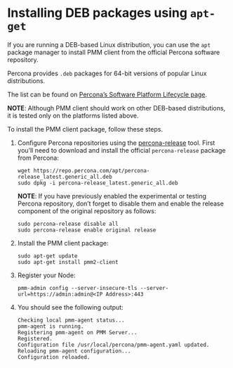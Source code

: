 # Installing DEB packages using `apt-get`

If you are running a DEB-based Linux distribution, you can use the `apt` package
manager to install PMM client from the official Percona software repository.

Percona provides `.deb` packages for 64-bit versions of popular Linux distributions.

The list can be found on [Percona’s Software Platform Lifecycle page](https://www.percona.com/services/policies/percona-software-platform-lifecycle/).

**NOTE**: Although PMM client should work on other DEB-based distributions, it is tested
only on the platforms listed above.

To install the PMM client package, follow these steps.

1. Configure Percona repositories using the [percona-release](https://www.percona.com/doc/percona-repo-config/percona-release.html) tool. First you’ll need to download and install the official `percona-release` package from Percona:

    ```
    wget https://repo.percona.com/apt/percona-release_latest.generic_all.deb
    sudo dpkg -i percona-release_latest.generic_all.deb
    ```

    **NOTE**: If you have previously enabled the experimental or testing
    Percona repository, don’t forget to disable them and enable the release
    component of the original repository as follows:

    ```
    sudo percona-release disable all
    sudo percona-release enable original release
    ```

2. Install the PMM client package:

    ```
    sudo apt-get update
    sudo apt-get install pmm2-client
    ```

3. Register your Node:

    ```
    pmm-admin config --server-insecure-tls --server-url=https://admin:admin@<IP Address>:443
    ```

4. You should see the following output:

    ```
    Checking local pmm-agent status...
    pmm-agent is running.
    Registering pmm-agent on PMM Server...
    Registered.
    Configuration file /usr/local/percona/pmm-agent.yaml updated.
    Reloading pmm-agent configuration...
    Configuration reloaded.
    ```

